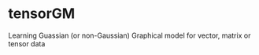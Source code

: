 tensorGM
========

Learning Guassian (or non-Gaussian) Graphical model for vector, matrix or tensor data
